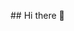 \## Hi there 👋



<!--

\*\*Hung6789HP/Hung6789HP\*\* is a ✨ \_special\_ ✨ repository because its `README.md` (this file) appears on your GitHub profile.



Here are some ideas to get you started:



\- 🔭 I’m currently working on leader supply chain

\- 🌱 I’m currently learning Python with ML/AI, VBA in excel

\- 👯 I’m looking to collaborate on data Analytics

\- 🤔 I’m looking for help with ...

\- 💬 Ask me about ...

\- 📫 How to reach me: ...

\- 😄 Pronouns: ...

\- ⚡ Fun fact: ...

-->



